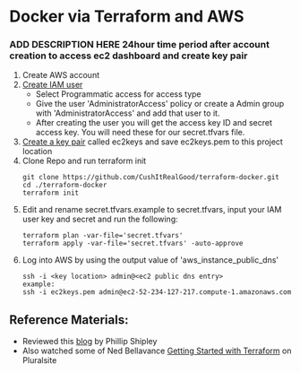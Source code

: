 # Docker via Terraform and AWS
### ADD DESCRIPTION HERE 24hour time period after account creation to access ec2 dashboard and create key pair
1. Create AWS account
2. [Create IAM user](https://console.aws.amazon.com/iam/home)
   - Select Programmatic access for access type
   - Give the user 'AdministratorAccess' policy or create a Admin group with 'AdministratorAccess' and add that user to it.
   - After creating the user you will get the access key ID and secret access key. You will need these for our secret.tfvars file.
3. [Create a key pair](https://docs.aws.amazon.com/AWSEC2/latest/UserGuide/ec2-key-pairs.html) called ec2keys and save ec2keys.pem to this project location
4. Clone Repo and run terraform init
   ```
   git clone https://github.com/CushItRealGood/terraform-docker.git
   cd ./terraform-docker
   terraform init
   ```
5. Edit and rename secret.tfvars.example to secret.tfvars, input your IAM user key and secret and run the following:
   ```
   terraform plan -var-file='secret.tfvars'
   terraform apply -var-file='secret.tfvars' -auto-approve
   ```
6. Log into AWS by using the output value of 'aws_instance_public_dns'
   ```
   ssh -i <key location> admin@<ec2 public dns entry>
   example:
   ssh -i ec2keys.pem admin@ec2-52-234-127-217.compute-1.amazonaws.com
   ```
   
## Reference Materials:
 - Reviewed this [blog](https://blog.codeship.com/terraforming-your-docker-environment-on-aws/) by Phillip Shipley
 - Also watched some of Ned Bellavance [Getting Started with Terraform](https://app.pluralsight.com/library/courses/terraform-getting-started) on Pluralsite
